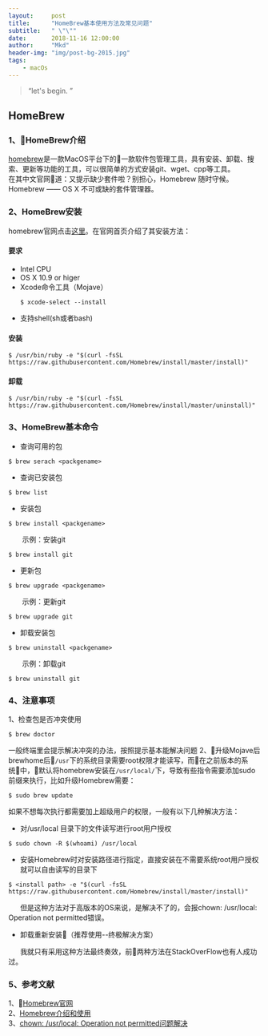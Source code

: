 ```yaml
---
layout:     post
title:      "HomeBrew基本使用方法及常见问题"
subtitle:   " \"\""
date:       2018-11-16 12:00:00
author:     "Mkd"
header-img: "img/post-bg-2015.jpg"
tags:
    - macOs
---
```


> “let's begin. ”
  
## HomeBrew
### 1、HomeBrew介绍   
[homebrew](https://brew.sh/index_zh-cn)是一款MacOS平台下的一款软件包管理工具，具有安装、卸载、搜索、更新等功能的工具，可以很简单的方式安装git、wget、cpp等工具。  
在其中文官网道：又提示缺少套件啦？别担心，Homebrew 随时守候。Homebrew —— OS X 不可或缺的套件管理器。
### 2、HomeBrew安装
homebrew官网点击[这里](https://brew.sh/index_zh-cn)。在官网首页介绍了其安装方法： 
#### 要求
- Intel CPU
- OS X 10.9 or higer
- Xcode命令工具（Mojave）
    ```
    $ xcode-select --install
    ```
- 支持shell(sh或者bash)
#### 安装
```
$ /usr/bin/ruby -e "$(curl -fsSL https://raw.githubusercontent.com/Homebrew/install/master/install)" 
```
#### 卸载  
```
$ /usr/bin/ruby -e "$(curl -fsSL https://raw.githubusercontent.com/Homebrew/install/master/uninstall)"
```
### 3、HomeBrew基本命令
- 查询可用的包
```
$ brew serach <packgename>
```
- 查询已安装包
```
$ brew list
```
- 安装包
```
$ brew install <packgename>
```
&#160;&#160;&#160;&#160;&#160;&#160;&#160;示例：安装git
```
$ brew install git
```
- 更新包
```
$ brew upgrade <packgename>
```
&#160;&#160;&#160;&#160;&#160;&#160;&#160;示例：更新git
```
$ brew upgrade git
```
- 卸载安装包
```
$ brew uninstall <packgename>
```
&#160;&#160;&#160;&#160;&#160;&#160;&#160;示例：卸载git
```
$ brew uninstall git
```
### 4、注意事项  
1、检查包是否冲突使用
```
$ brew doctor
```
一般终端里会提示解决冲突的办法，按照提示基本能解决问题
2、升级Mojave后brewhome后```/usr```下的系统目录需要root权限才能读写，而在之前版本的系统中，默认将homebrew安装在```/usr/local/```下，导致有些指令需要添加sudo前缀来执行，比如升级Homebrew需要：
```
$ sudo brew update
```
如果不想每次执行都需要加上超级用户的权限，一般有以下几种解决方法：
- 对/usr/local 目录下的文件读写进行root用户授权
```
$ sudo chown -R $(whoami) /usr/local
```
- 安装Homebrew时对安装路径进行指定，直接安装在不需要系统root用户授权就可以自由读写的目录下
```
$ <install path> -e "$(curl -fsSL https://raw.githubusercontent.com/Homebrew/install/master/install)"
```  
&#160;&#160;&#160;&#160;&#160;&#160;但是这种方法对于高版本的OS来说，是解决不了的，会报chown: /usr/local: Operation not permitted错误。
- 卸载重新安装（推荐使用--终极解决方案）

&#160;&#160;&#160;&#160;&#160;&#160;我就只有采用这种方法最终奏效，前两种方法在StackOverFlow也有人成功过。

### 5、参考文献
1、[Homebrew官网](https://brew.sh/index_zh-cn)  
2、[Homebrew介绍和使用](https://www.jianshu.com/p/de6f1d2d37bf)  
3、[chown: /usr/local: Operation not permitted问题解决](https://blog.csdn.net/yemao_guyue/article/details/80575532)

